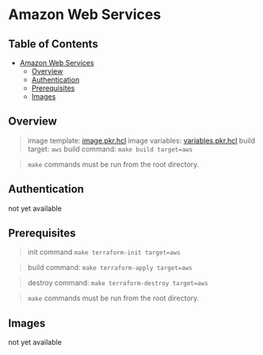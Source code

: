 # Amazon Web Services

## Table of Contents

- [Amazon Web Services](#amazon-web-services)
  - [Overview](#overview)
  - [Authentication](#authentication)
  - [Prerequisites](#prerequisites)
  - [Images](#images)

## Overview

> image template: [image.pkr.hcl](image.pkr.hcl)
> image variables: [variables.pkr.hcl](variables.pkr.hcl)
> build target: `aws`
> build command: `make build target=aws`

> `make` commands must be run from the root directory.

## Authentication

not yet available

## Prerequisites

> init command `make terraform-init target=aws`

> build command: `make terraform-apply target=aws`

> destroy command: `make terraform-destroy target=aws`

> `make` commands must be run from the root directory.

## Images

not yet available
